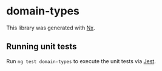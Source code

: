 # domain-types

This library was generated with [Nx](https://nx.dev).

## Running unit tests

Run `ng test domain-types` to execute the unit tests via [Jest](https://jestjs.io).
